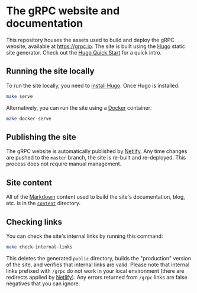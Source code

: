 # The gRPC website and documentation

This repository houses the assets used to build and deploy the gRPC website, available at https://grpc.io. The site is built using the [Hugo](https://gohugo.io) static site generator. Check out the [Hugo Quick Start](https://gohugo.io/getting-started/quick-start/) for a quick intro.

## Running the site locally

To run the site locally, you need to [install Hugo](https://gohugo.io/getting-started/installing). Once Hugo is installed:

```bash
make serve
```

Alternatively, you can run the site using a [Docker](https://docker.com) container:

```bash
make docker-serve
```

## Publishing the site

The gRPC website is automatically published by [Netlify](https://netlify.com). Any time changes are pushed to the `master` branch, the site is re-built and re-deployed. This process does not require manual management.

## Site content

All of the [Markdown](https://www.markdownguide.org/) content used to build the site's documentation, blog, etc. is in the [`content`](./content) directory.

## Checking links

You can check the site's internal links by running this command:

```bash
make check-internal-links
```

This deletes the generated `public` directory, builds the "production" version of the site, and verifies that internal links are valid. Please note that internal links prefixed with `/grpc` do not work in your local environment (there are redirects applied by [Netlify](https://netlify.com)). Any errors returned from `/grpc` links are false negatives that you can ignore.
